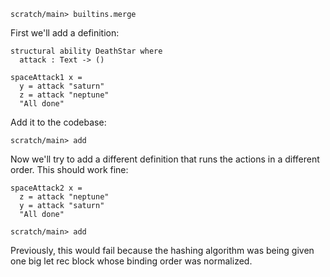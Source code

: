 
```ucm:hide
scratch/main> builtins.merge
```

First we'll add a definition:

```unison
structural ability DeathStar where
  attack : Text -> ()

spaceAttack1 x =
  y = attack "saturn"
  z = attack "neptune"
  "All done"
```

Add it to the codebase:

```ucm
scratch/main> add
```

Now we'll try to add a different definition that runs the actions in a different order. This should work fine:

```unison
spaceAttack2 x =
  z = attack "neptune"
  y = attack "saturn"
  "All done"
```

```ucm
scratch/main> add
```

Previously, this would fail because the hashing algorithm was being given one big let rec block whose binding order was normalized.
